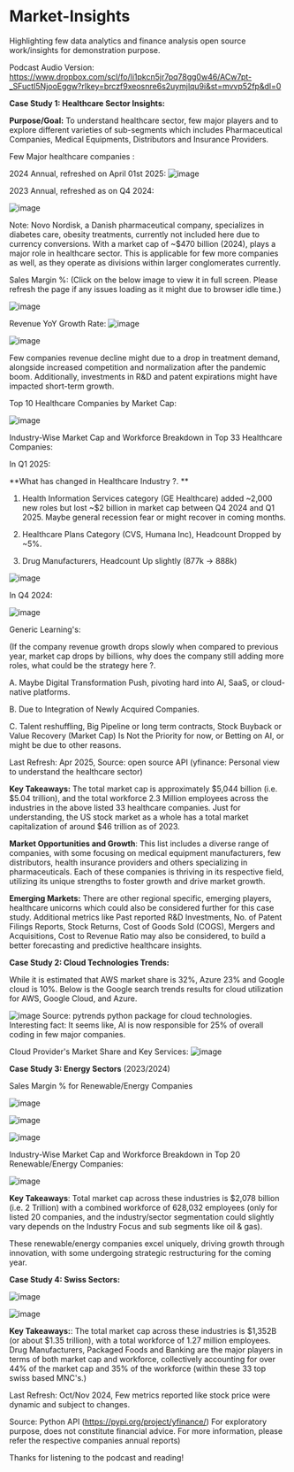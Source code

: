 # Market-Insights

Highlighting few data analytics and finance analysis open source work/insights for demonstration purpose.

Podcast Audio Version: https://www.dropbox.com/scl/fo/li1pkcn5jr7pq78gg0w46/ACw7pt-_SFuctI5NjooEggw?rlkey=brczf9xeosnre6s2uymjlqu9i&st=mvvp52fp&dl=0

**Case Study 1: Healthcare Sector Insights:**

**Purpose/Goal:** To understand healthcare sector, few major players and to explore different varieties of sub-segments which includes Pharmaceutical Companies, Medical Equipments, Distributors and Insurance Providers. 

Few Major healthcare companies : 

2024 Annual, refreshed on April 01st 2025:
![image](https://github.com/user-attachments/assets/23ea2a08-1b00-43f1-9797-08f379013621)


2023 Annual, refreshed as on Q4 2024:

![image](https://github.com/user-attachments/assets/3192e4a4-6477-41b7-99f4-f708b6f1be94)

Note: Novo Nordisk, a Danish pharmaceutical company, specializes in diabetes care, obesity treatments, currently not included here due to currency conversions. With a market cap of ~$470 billion (2024), plays a major role in healthcare sector. This is applicable for few more companies as well, as they operate as divisions within larger conglomerates currently.

Sales Margin %: (Click on the below image to view it in full screen. Please refresh the page if any issues loading as it might due to browser idle time.)

![image](https://github.com/user-attachments/assets/e38922c7-732e-4acb-88bd-1c4fa50acb13)


Revenue YoY Growth Rate:
![image](https://github.com/user-attachments/assets/057b5e25-d726-4e44-9a6b-d7149ed5f0cf)

![image](https://github.com/user-attachments/assets/45c657fe-1320-483d-be84-553db1d1975f)

Few companies revenue decline might due to a drop in treatment demand, alongside increased competition and normalization after the pandemic boom. Additionally, investments in R&D and patent expirations might have impacted short-term growth.

Top 10 Healthcare Companies by Market Cap: 

![image](https://github.com/user-attachments/assets/e158552a-27f5-4d8d-8698-3407eada8b57)

Industry-Wise Market Cap and Workforce Breakdown in Top 33 Healthcare Companies:

In Q1 2025:

**What has changed in Healthcare Industry ?. **

1. Health Information Services category (GE Healthcare) added ~2,000 new roles but lost ~$2 billion in market cap between Q4 2024 and Q1 2025. Maybe general recession fear or might recover in coming months. 

2. Healthcare Plans Category (CVS, Humana Inc), Headcount Dropped by ~5%.

3. Drug Manufacturers, Headcount Up slightly (877k → 888k)

![image](https://github.com/user-attachments/assets/e302982c-d8b9-482c-9459-6c2b477aee1f)

In Q4 2024: 

![image](https://github.com/user-attachments/assets/d9296762-8b15-47b8-b414-3063205593d0)


Generic Learning's: 

(If the company revenue growth drops slowly when compared to previous year, market cap drops by billions, why does the company still adding more roles, what could be the strategy here ?.

A. Maybe Digital Transformation Push, pivoting hard into AI, SaaS, or cloud-native platforms. 

B. Due to Integration of Newly Acquired Companies. 

C. Talent reshuffling, Big Pipeline or long term contracts, Stock Buyback or Value Recovery (Market Cap) Is Not the Priority for now, or Betting on AI, or might be due to other reasons. 

Last Refresh: Apr 2025, Source: open source API (yfinance: Personal view to understand the healthcare sector)

**Key Takeaways:** The total market cap is approximately $5,044 billion (i.e. $5.04 trillion), and the total workforce 2.3 Million employees across the industries in the above listed 33 healthcare companies. Just for understanding, the US stock market as a whole has a total market capitalization of around $46 trillion as of 2023.

**Market Opportunities and Growth**: This list includes a diverse range of companies, with some focusing on medical equipment manufacturers, few distributors, health insurance providers and others specializing in pharmaceuticals. Each of these companies is thriving in its respective field, utilizing its unique strengths to foster growth and drive market growth. 

**Emerging Markets:** There are other regional specific, emerging players, healthcare unicorns which could also be considered further for this case study. Additional metrics like Past reported R&D Investments, No. of Patent Filings Reports, Stock Returns, Cost of Goods Sold (COGS), Mergers and Acquisitions, Cost to Revenue Ratio may also be considered, to build a better forecasting and predictive healthcare insights. 

**Case Study 2: Cloud Technologies Trends:**

While it is estimated that AWS market share is 32%, Azure 23% and Google cloud is 10%. Below is the Google search trends results for cloud utilization for AWS, Google Cloud, and Azure.

![image](https://github.com/user-attachments/assets/d6e9115f-e91b-47f3-b471-83a13355ee70)
    Source: pytrends python package for cloud technologies.
Interesting fact: It seems like, AI is now responsible for 25% of overall coding in few major companies. 

Cloud Provider's Market Share and Key Services:
![image](https://github.com/user-attachments/assets/60818517-2a35-4404-88ab-fc2b005f9883)



**Case Study 3: Energy Sectors** (2023/2024)

Sales Margin % for Renewable/Energy Companies

![image](https://github.com/user-attachments/assets/eabe0d09-4907-4801-ad64-da9ec7d7fcbb)


![image](https://github.com/user-attachments/assets/56e2a7c1-3491-40b8-8f4e-a3af6046991b)

![image](https://github.com/user-attachments/assets/33f67a1a-74e0-48d0-a1ab-940a1c3627fe)


Industry-Wise Market Cap and Workforce Breakdown in Top 20 Renewable/Energy Companies:

![image](https://github.com/user-attachments/assets/b20ffd5a-fbed-4bf3-8cc7-107dc9481097)

**Key Takeaways**: Total market cap across these industries is $2,078 billion (i.e. 2 Trillion) with a combined workforce of 628,032 employees (only for listed 20 companies, and the industry/sector segmentation could slightly vary depends on the Industry Focus and sub segments like oil & gas). 

These renewable/energy companies excel uniquely, driving growth through innovation, with some undergoing strategic restructuring for the coming year.


**Case Study 4: Swiss Sectors:**

![image](https://github.com/user-attachments/assets/f57e589d-c4b4-4d67-8347-d04f1dd0003a)

![image](https://github.com/user-attachments/assets/d3a1fbf4-0564-4b54-bc2f-4c0dab90ec80)

**Key Takeaways:**: The total market cap across these industries is $1,352B (or about $1.35 trillion), with a total workforce of 1.27 million employees. Drug Manufacturers, Packaged Foods and Banking are the major players in terms of both market cap and workforce, collectively accounting for over 44% of the market cap and 35% of the workforce (within these 33 top swiss based MNC's.) 

Last Refresh: Oct/Nov 2024, Few metrics reported like stock price were dynamic and subject to changes.

Source: Python API (https://pypi.org/project/yfinance/)
For exploratory purpose, does not constitute financial advice. For more information, please refer the respective companies annual reports)

Thanks for listening to the podcast and reading!


